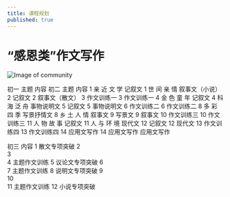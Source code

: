 ```yaml
---
title: 课程规划
published: true
---
```




# “感恩类”作文写作



![Image of community](http://www.juev.org/content/images/2014/Sep/sun.jpg)



初一	主题	内容	初二	主题	内容
1	亲
近
文
学	记叙文	1	世
间
亲
情	叙事文（小说）
2		记叙文	2		叙事文（散文）
3		作文训练一	3		作文训练一
4	金
色
童
年	记叙文	4	科
海
泛
舟	事物说明文
5		记叙文	5		事物说明文
6		作文训练二	6		作文训练二
8	多
彩
四
季	写景抒情文	8	乡
土
人
情	叙事文
9		写景文	9		叙事文
10
		作文训练三	10
		作文训练三
11	人
物
故
事
	记叙文	11	人
与
环
境	现代文
12		记叙文	12		现代文
13		作文训练四	13		作文训练四
14		应用文写作	14	应用文写作	应用文写作

 

初三	内容
1	散文专项突破
2	
3	
4	主题作文训练
5	议论文专项突破
6	
7	主题作文训练
8	说明文专项突破
9	
10	
11	主题作文训练
12	小说专项突破

